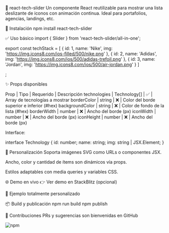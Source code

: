 📛 react-tech-slider
Un componente React reutilizable para mostrar una lista deslizante de iconos con animación continua. Ideal para portafolios, agencias, landings, etc.

🚀 Instalación
npm install react-tech-slider

✅ Uso básico
import { Slider } from 'react-tech-slider/all-in-one';

export const techStack = [
    {
        id: 1,
        name: 'Nike',
        img: 'https://img.icons8.com/ios-filled/500/nike.png'
    },
    {
        id: 2,
        name: 'Adidas',
        img: 'https://img.icons8.com/ios/500/adidas-trefoil.png'
    },
    {
        id: 3,
        name: 'Jordan',
        img: 'https://img.icons8.com/ios/500/air-jordan.png'
    }
]

<Slider technologies={techStack} />;

✨ Props disponibles

Prop | Tipo | Requerido | Descripción
technologies | Technology[] | ✅ | Array de tecnologías a mostrar
borderColor | string | ❌ | Color del borde superior e inferior (#hex)
backgroundColor | string | ❌ | Color de fondo de la lista (#hex)
borderWidth | number | ❌ | Ancho del borde (px)
iconWidth | number | ❌ | Ancho del borde (px)
iconHeight | number | ❌ | Ancho del borde (px)

Interface:

interface Technology {
  id: number;
  name: string;
  img: string | JSX.Element;
}

🎨 Personalización
Soporta imágenes SVG como URLs o componentes JSX.

Ancho, color y cantidad de ítems son dinámicos vía props.

Estilos adaptables con media queries y variables CSS.

🌐 Demo en vivo
👉 Ver demo en StackBlitz (opcional)

🧪 Ejemplo totalmente personalizado
<Slider technologies={techStack} borderWidth={2} borderColor='#0cf' backgroundColor='#9cf' iconWidth={7} iconHeight={7} />

📦 Build y publicación
npm run build
npm publish

🤝 Contribuciones
PRs y sugerencias son bienvenidas en GitHub

![npm](https://img.shields.io/npm/v/react-tech-slider)


